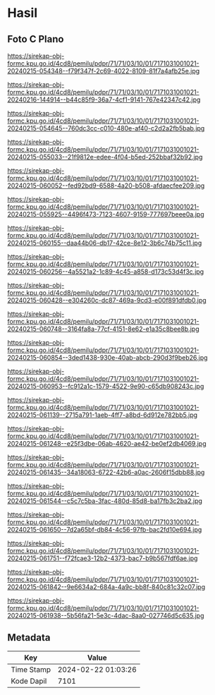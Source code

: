 # Hasil

## Foto C Plano

https://sirekap-obj-formc.kpu.go.id/4cd8/pemilu/pdpr/71/71/03/10/01/7171031001021-20240215-054348--f79f347f-2c69-4022-8109-81f7a4afb25e.jpg

https://sirekap-obj-formc.kpu.go.id/4cd8/pemilu/pdpr/71/71/03/10/01/7171031001021-20240216-144914--b44c85f9-36a7-4cf1-9141-767e42347c42.jpg

https://sirekap-obj-formc.kpu.go.id/4cd8/pemilu/pdpr/71/71/03/10/01/7171031001021-20240215-054645--760dc3cc-c010-480e-af40-c2d2a2fb5bab.jpg

https://sirekap-obj-formc.kpu.go.id/4cd8/pemilu/pdpr/71/71/03/10/01/7171031001021-20240215-055033--21f9812e-edee-4f04-b5ed-252bbaf32b92.jpg

https://sirekap-obj-formc.kpu.go.id/4cd8/pemilu/pdpr/71/71/03/10/01/7171031001021-20240215-060052--fed92bd9-6588-4a20-b508-afdaecfee209.jpg

https://sirekap-obj-formc.kpu.go.id/4cd8/pemilu/pdpr/71/71/03/10/01/7171031001021-20240215-055925--4496f473-7123-4607-9159-777697beee0a.jpg

https://sirekap-obj-formc.kpu.go.id/4cd8/pemilu/pdpr/71/71/03/10/01/7171031001021-20240215-060155--daa44b06-db17-42ce-8e12-3b6c74b75c11.jpg

https://sirekap-obj-formc.kpu.go.id/4cd8/pemilu/pdpr/71/71/03/10/01/7171031001021-20240215-060256--4a5521a2-1c89-4c45-a858-d173c53d4f3c.jpg

https://sirekap-obj-formc.kpu.go.id/4cd8/pemilu/pdpr/71/71/03/10/01/7171031001021-20240215-060428--e304260c-dc87-469a-9cd3-e00f891dfdb0.jpg

https://sirekap-obj-formc.kpu.go.id/4cd8/pemilu/pdpr/71/71/03/10/01/7171031001021-20240215-060748--3164fa8a-77cf-4151-8e62-e1a35c8bee8b.jpg

https://sirekap-obj-formc.kpu.go.id/4cd8/pemilu/pdpr/71/71/03/10/01/7171031001021-20240215-060854--3ded1438-930e-40ab-abcb-290d3f9beb26.jpg

https://sirekap-obj-formc.kpu.go.id/4cd8/pemilu/pdpr/71/71/03/10/01/7171031001021-20240215-060953--fc912a1c-1579-4522-9e90-c65db908243c.jpg

https://sirekap-obj-formc.kpu.go.id/4cd8/pemilu/pdpr/71/71/03/10/01/7171031001021-20240215-061139--2715a791-1aeb-4ff7-a8bd-6d912e782bb5.jpg

https://sirekap-obj-formc.kpu.go.id/4cd8/pemilu/pdpr/71/71/03/10/01/7171031001021-20240215-061248--e25f3dbe-06ab-4620-ae42-be0ef2db4069.jpg

https://sirekap-obj-formc.kpu.go.id/4cd8/pemilu/pdpr/71/71/03/10/01/7171031001021-20240215-061435--34a18063-6722-42b6-a0ac-2606f15dbb88.jpg

https://sirekap-obj-formc.kpu.go.id/4cd8/pemilu/pdpr/71/71/03/10/01/7171031001021-20240215-061544--c5c7c5ba-3fac-480d-85d8-ba17fb3c2ba2.jpg

https://sirekap-obj-formc.kpu.go.id/4cd8/pemilu/pdpr/71/71/03/10/01/7171031001021-20240215-061650--7d2a65bf-db84-4c56-97fb-bac2fd10e694.jpg

https://sirekap-obj-formc.kpu.go.id/4cd8/pemilu/pdpr/71/71/03/10/01/7171031001021-20240215-061751--f72fcae3-12b2-4373-bac7-b9b567fdf6ae.jpg

https://sirekap-obj-formc.kpu.go.id/4cd8/pemilu/pdpr/71/71/03/10/01/7171031001021-20240215-061842--9e6634a2-684a-4a9c-bb8f-840c81c32c07.jpg

https://sirekap-obj-formc.kpu.go.id/4cd8/pemilu/pdpr/71/71/03/10/01/7171031001021-20240215-061938--5b56fa21-5e3c-4dac-8aa0-027746d5c635.jpg


## Metadata

| Key        | Value               |
| ---------- | ------------------- |
| Time Stamp | 2024-02-22 01:03:26 |
| Kode Dapil | 7101                |



